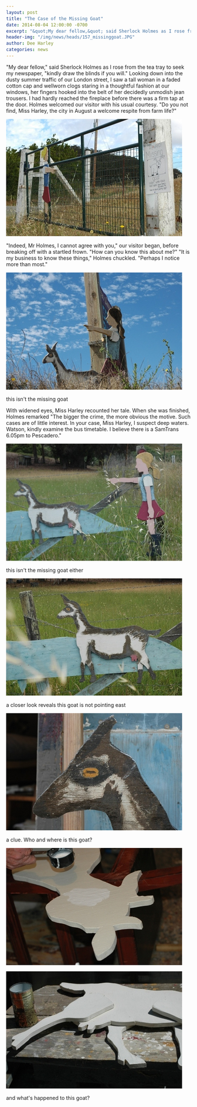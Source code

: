 ```yaml
---
layout: post
title: "The Case of the Missing Goat"
date: 2014-08-04 12:00:00 -0700
excerpt: "&quot;My dear fellow,&quot; said Sherlock Holmes as I rose from the tea tray to seek my newspaper, &quot;kindly ..."
header-img: "/img/news/heads/157_missinggoat.JPG"
author: Dee Harley
categories: news
---
```

&quot;My dear fellow,&quot; said Sherlock Holmes as I rose from the
tea tray to seek my newspaper, &quot;kindly draw the blinds if you
will.&quot; Looking down into the dusty summer traffic of our London
street, I saw a tall woman in a faded cotton cap and wellworn clogs
staring in a thoughtful fashion at our windows, her fingers hooked
into the belt of her decidedly unmodish jean trousers. I had hardly
reached the fireplace before there was a firm tap at the door. Holmes
welcomed our visitor with his usual courtesy. &quot;Do you not find,
Miss Harley, the city in August a welcome respite from farm
life?&quot;

![image](/img/news/157_missinggoat2.JPG)

&quot;Indeed, Mr Holmes, I cannot agree with you,&quot; our visitor
began, before breaking off with a startled frown. &quot;How can you
know this about me?&quot; &quot;It is my business to know these
things,&quot; Holmes chuckled. &quot;Perhaps I notice more than
most.&quot;

![image](/img/news/157_goatgirl3.JPG)

this isn't the missing goat

With widened eyes, Miss Harley recounted her tale. When she was
finished, Holmes remarked &quot;The bigger the crime, the more obvious
the motive. Such cases are of little interest. In your case, Miss
Harley, I suspect deep waters. Watson, kindly examine the bus
timetable. I believe there is a SamTrans 6.05pm to Pescadero.&quot;

![image](/img/news/157_goatgirl2.JPG)

this isn't the missing goat either

![image](/img/news/157_goatgirlgoat.JPG)

a closer look reveals this goat is not pointing east

![image](/img/news/157_goatgirlgoat2.JPG)

a clue. Who and where is this goat?

![image](/img/news/157_goatpainted.JPG)

![image](/img/news/157_paintedgoat2.JPG)

and what's happened to this goat?



